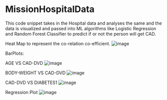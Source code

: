 # MissionHospitalData
This code snippet takes in the Hospital data and analyses the same and the data is visualized and passed into ML algorithms like Logistic Regression and Random Forest Classifier to predict if or not the person will get CAD. 

Heat Map to represent the co-relation co-efficient.
![image](https://user-images.githubusercontent.com/41267360/86245277-df26c480-bbc6-11ea-9ca7-c2a49173c23c.png)

BarPlots:

AGE VS CAD-DVD
![image](https://user-images.githubusercontent.com/41267360/86245308-e8b02c80-bbc6-11ea-9620-0235c9b1226f.png)

BODY-WEIGHT VS CAD-DVD
![image](https://user-images.githubusercontent.com/41267360/86245329-eea60d80-bbc6-11ea-8e5a-21058cd6df3b.png)

CAD-DVD VS DIABETES1
![image](https://user-images.githubusercontent.com/41267360/86245344-f5348500-bbc6-11ea-8c45-6e27d6af4813.png)

Regression Plot
![image](https://user-images.githubusercontent.com/41267360/86245357-fa91cf80-bbc6-11ea-8682-e5bb77f446b5.png)
